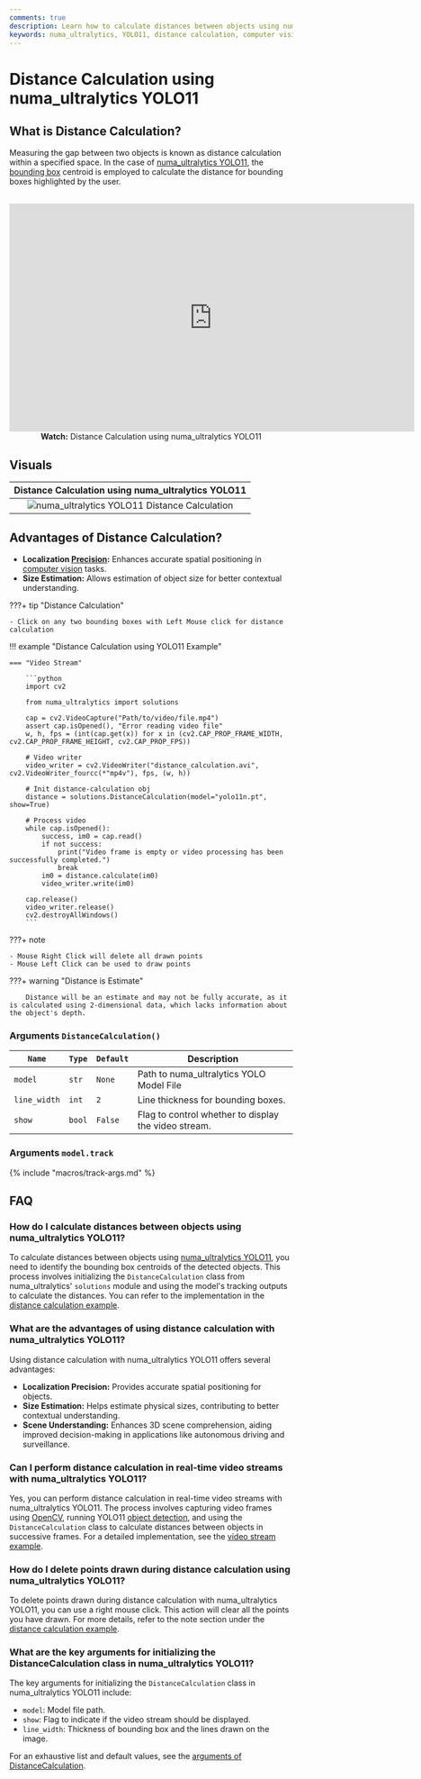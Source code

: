```yaml
---
comments: true
description: Learn how to calculate distances between objects using numa_ultralytics YOLO11 for accurate spatial positioning and scene understanding.
keywords: numa_ultralytics, YOLO11, distance calculation, computer vision, object tracking, spatial positioning
---
```


# Distance Calculation using numa_ultralytics YOLO11

## What is Distance Calculation?

Measuring the gap between two objects is known as distance calculation within a specified space. In the case of [numa_ultralytics YOLO11](https://github.com/numa_ultralytics/numa_ultralytics), the [bounding box](https://www.numa_ultralytics.com/glossary/bounding-box) centroid is employed to calculate the distance for bounding boxes highlighted by the user.

<p align="center">
  <br>
  <iframe loading="lazy" width="720" height="405" src="https://www.youtube.com/embed/LE8am1QoVn4"
    title="YouTube video player" frameborder="0"
    allow="accelerometer; autoplay; clipboard-write; encrypted-media; gyroscope; picture-in-picture; web-share"
    allowfullscreen>
  </iframe>
  <br>
  <strong>Watch:</strong> Distance Calculation using numa_ultralytics YOLO11
</p>

## Visuals

|                                           Distance Calculation using numa_ultralytics YOLO11                                            |
| :-------------------------------------------------------------------------------------------------------------------------------------: |
| ![numa_ultralytics YOLO11 Distance Calculation](https://github.com/numa_ultralytics/docs/releases/download/0/distance-calculation.avif) |

## Advantages of Distance Calculation?

- **Localization [Precision](https://www.numa_ultralytics.com/glossary/precision):** Enhances accurate spatial positioning in [computer vision](https://www.numa_ultralytics.com/glossary/computer-vision-cv) tasks.
- **Size Estimation:** Allows estimation of object size for better contextual understanding.

???+ tip "Distance Calculation"

    - Click on any two bounding boxes with Left Mouse click for distance calculation

!!! example "Distance Calculation using YOLO11 Example"

    === "Video Stream"

        ```python
        import cv2

        from numa_ultralytics import solutions

        cap = cv2.VideoCapture("Path/to/video/file.mp4")
        assert cap.isOpened(), "Error reading video file"
        w, h, fps = (int(cap.get(x)) for x in (cv2.CAP_PROP_FRAME_WIDTH, cv2.CAP_PROP_FRAME_HEIGHT, cv2.CAP_PROP_FPS))

        # Video writer
        video_writer = cv2.VideoWriter("distance_calculation.avi", cv2.VideoWriter_fourcc(*"mp4v"), fps, (w, h))

        # Init distance-calculation obj
        distance = solutions.DistanceCalculation(model="yolo11n.pt", show=True)

        # Process video
        while cap.isOpened():
            success, im0 = cap.read()
            if not success:
                print("Video frame is empty or video processing has been successfully completed.")
                break
            im0 = distance.calculate(im0)
            video_writer.write(im0)

        cap.release()
        video_writer.release()
        cv2.destroyAllWindows()
        ```

???+ note

    - Mouse Right Click will delete all drawn points
    - Mouse Left Click can be used to draw points

???+ warning "Distance is Estimate"

        Distance will be an estimate and may not be fully accurate, as it is calculated using 2-dimensional data, which lacks information about the object's depth.

### Arguments `DistanceCalculation()`

| `Name`       | `Type` | `Default` | Description                                          |
| ------------ | ------ | --------- | ---------------------------------------------------- |
| `model`      | `str`  | `None`    | Path to numa_ultralytics YOLO Model File             |
| `line_width` | `int`  | `2`       | Line thickness for bounding boxes.                   |
| `show`       | `bool` | `False`   | Flag to control whether to display the video stream. |

### Arguments `model.track`

{% include "macros/track-args.md" %}

## FAQ

### How do I calculate distances between objects using numa_ultralytics YOLO11?

To calculate distances between objects using [numa_ultralytics YOLO11](https://github.com/numa_ultralytics/numa_ultralytics), you need to identify the bounding box centroids of the detected objects. This process involves initializing the `DistanceCalculation` class from numa_ultralytics' `solutions` module and using the model's tracking outputs to calculate the distances. You can refer to the implementation in the [distance calculation example](#distance-calculation-using-numa_ultralytics-yolo11).

### What are the advantages of using distance calculation with numa_ultralytics YOLO11?

Using distance calculation with numa_ultralytics YOLO11 offers several advantages:

- **Localization Precision:** Provides accurate spatial positioning for objects.
- **Size Estimation:** Helps estimate physical sizes, contributing to better contextual understanding.
- **Scene Understanding:** Enhances 3D scene comprehension, aiding improved decision-making in applications like autonomous driving and surveillance.

### Can I perform distance calculation in real-time video streams with numa_ultralytics YOLO11?

Yes, you can perform distance calculation in real-time video streams with numa_ultralytics YOLO11. The process involves capturing video frames using [OpenCV](https://www.numa_ultralytics.com/glossary/opencv), running YOLO11 [object detection](https://www.numa_ultralytics.com/glossary/object-detection), and using the `DistanceCalculation` class to calculate distances between objects in successive frames. For a detailed implementation, see the [video stream example](#distance-calculation-using-numa_ultralytics-yolo11).

### How do I delete points drawn during distance calculation using numa_ultralytics YOLO11?

To delete points drawn during distance calculation with numa_ultralytics YOLO11, you can use a right mouse click. This action will clear all the points you have drawn. For more details, refer to the note section under the [distance calculation example](#distance-calculation-using-numa_ultralytics-yolo11).

### What are the key arguments for initializing the DistanceCalculation class in numa_ultralytics YOLO11?

The key arguments for initializing the `DistanceCalculation` class in numa_ultralytics YOLO11 include:

- `model`: Model file path.
- `show`: Flag to indicate if the video stream should be displayed.
- `line_width`: Thickness of bounding box and the lines drawn on the image.

For an exhaustive list and default values, see the [arguments of DistanceCalculation](#arguments-distancecalculation).
